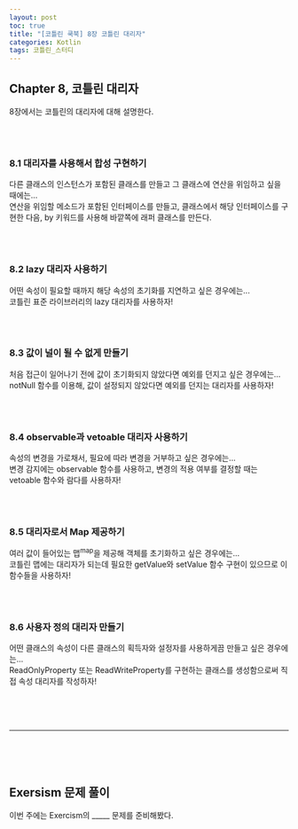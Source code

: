 ```yaml
---
layout: post
toc: true
title: "[코틀린 쿡북] 8장 코틀린 대리자"
categories: Kotlin
tags: 코틀린_스터디
---
```


## Chapter 8, 코틀린 대리자
8장에서는 코틀린의 대리자에 대해 설명한다. 

<br/><br/>
### 8.1 대리자를 사용해서 합성 구현하기
다른 클래스의 인스턴스가 포함된 클래스를 만들고 그 클래스에 연산을 위임하고 싶을 때에는...<br/>
연산을 위임할 메소드가 포함된 인터페이스를 만들고, 클래스에서 해당 인터페이스를 구현한 다음, by 키워드를 사용해 바깥쪽에 래퍼 클래스를 만든다.

<br/><br/>

### 8.2 lazy 대리자 사용하기
어떤 속성이 필요할 때까지 해당 속성의 초기화를 지연하고 싶은 경우에는...<br/>
코틀린 표준 라이브러리의 lazy 대리자를 사용하자!

<br/><br/>

### 8.3 값이 널이 될 수 없게 만들기
처음 접근이 일어나기 전에 값이 초기화되지 않았다면 예외를 던지고 싶은 경우에는...<br/>
notNull 함수를 이용해, 값이 설정되지 않았다면 예외를 던지는 대리자를 사용하자!

<br/><br/>

### 8.4 observable과 vetoable 대리자 사용하기
속성의 변경을 가로채서, 필요에 따라 변경을 거부하고 싶은 경우에는...<br/>
변경 감지에는 observable 함수를 사용하고, 변경의 적용 여부를 결정할 때는 vetoable 함수와 람다를 사용하자!

<br/><br/>

### 8.5 대리자로서 Map 제공하기
여러 값이 들어있는 맵<sup>map</sup>을 제공해 객체를 초기화하고 싶은 경우에는...<br/>
코틀린 맵에는 대리자가 되는데 필요한 getValue와 setValue 함수 구현이 있으므로 이 함수들을 사용하자!

<br/><br/>

### 8.6 사용자 정의 대리자 만들기
어떤 클래스의 속성이 다른 클래스의 획득자와 설정자를 사용하게끔 만들고 싶은 경우에는...<br/>
ReadOnlyProperty 또는 ReadWriteProperty를 구현하는 클래스를 생성함으로써 직접 속성 대리자를 작성하자!

<br/><br/><br/>
<hr/>
<br/><br/><br/>

## Exersism 문제 풀이
이번 주에는 Exercism의 &#95;&#95;&#95;&#95;&#95; 문제를 준비해봤다.<br/>
